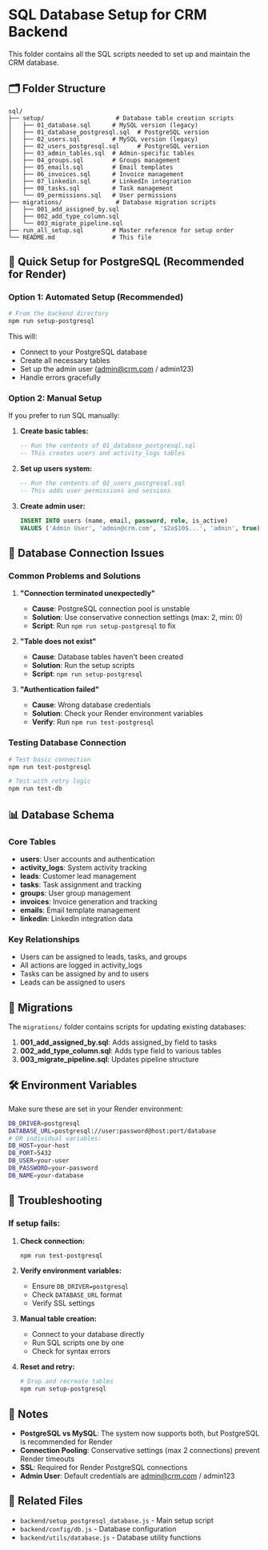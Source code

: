 # SQL Database Setup for CRM Backend

This folder contains all the SQL scripts needed to set up and maintain the CRM database.

## 🗂️ Folder Structure

```
sql/
├── setup/                    # Database table creation scripts
│   ├── 01_database.sql      # MySQL version (legacy)
│   ├── 01_database_postgresql.sql  # PostgreSQL version
│   ├── 02_users.sql         # MySQL version (legacy)
│   ├── 02_users_postgresql.sql     # PostgreSQL version
│   ├── 03_admin_tables.sql  # Admin-specific tables
│   ├── 04_groups.sql        # Groups management
│   ├── 05_emails.sql        # Email templates
│   ├── 06_invoices.sql      # Invoice management
│   ├── 07_linkedin.sql      # LinkedIn integration
│   ├── 08_tasks.sql         # Task management
│   └── 09_permissions.sql   # User permissions
├── migrations/               # Database migration scripts
│   ├── 001_add_assigned_by.sql
│   ├── 002_add_type_column.sql
│   └── 003_migrate_pipeline.sql
├── run_all_setup.sql        # Master reference for setup order
└── README.md                # This file
```

## 🚀 Quick Setup for PostgreSQL (Recommended for Render)

### Option 1: Automated Setup (Recommended)
```bash
# From the backend directory
npm run setup-postgresql
```

This will:
- Connect to your PostgreSQL database
- Create all necessary tables
- Set up the admin user (admin@crm.com / admin123)
- Handle errors gracefully

### Option 2: Manual Setup
If you prefer to run SQL manually:

1. **Create basic tables:**
   ```sql
   -- Run the contents of 01_database_postgresql.sql
   -- This creates users and activity_logs tables
   ```

2. **Set up users system:**
   ```sql
   -- Run the contents of 02_users_postgresql.sql
   -- This adds user permissions and sessions
   ```

3. **Create admin user:**
   ```sql
   INSERT INTO users (name, email, password, role, is_active) 
   VALUES ('Admin User', 'admin@crm.com', '$2a$10$...', 'admin', true);
   ```

## 🔧 Database Connection Issues

### Common Problems and Solutions

1. **"Connection terminated unexpectedly"**
   - **Cause**: PostgreSQL connection pool is unstable
   - **Solution**: Use conservative connection settings (max: 2, min: 0)
   - **Script**: Run `npm run setup-postgresql` to fix

2. **"Table does not exist"**
   - **Cause**: Database tables haven't been created
   - **Solution**: Run the setup scripts
   - **Script**: `npm run setup-postgresql`

3. **"Authentication failed"**
   - **Cause**: Wrong database credentials
   - **Solution**: Check your Render environment variables
   - **Verify**: Run `npm run test-postgresql`

### Testing Database Connection

```bash
# Test basic connection
npm run test-postgresql

# Test with retry logic
npm run test-db
```

## 📊 Database Schema

### Core Tables

- **users**: User accounts and authentication
- **activity_logs**: System activity tracking
- **leads**: Customer lead management
- **tasks**: Task assignment and tracking
- **groups**: User group management
- **invoices**: Invoice generation and tracking
- **emails**: Email template management
- **linkedin**: LinkedIn integration data

### Key Relationships

- Users can be assigned to leads, tasks, and groups
- All actions are logged in activity_logs
- Tasks can be assigned by and to users
- Leads can be assigned to users

## 🔄 Migrations

The `migrations/` folder contains scripts for updating existing databases:

1. **001_add_assigned_by.sql**: Adds assigned_by field to tasks
2. **002_add_type_column.sql**: Adds type field to various tables
3. **003_migrate_pipeline.sql**: Updates pipeline structure

## 🛠️ Environment Variables

Make sure these are set in your Render environment:

```bash
DB_DRIVER=postgresql
DATABASE_URL=postgresql://user:password@host:port/database
# OR individual variables:
DB_HOST=your-host
DB_PORT=5432
DB_USER=your-user
DB_PASSWORD=your-password
DB_NAME=your-database
```

## 🚨 Troubleshooting

### If setup fails:

1. **Check connection:**
   ```bash
   npm run test-postgresql
   ```

2. **Verify environment variables:**
   - Ensure `DB_DRIVER=postgresql`
   - Check `DATABASE_URL` format
   - Verify SSL settings

3. **Manual table creation:**
   - Connect to your database directly
   - Run SQL scripts one by one
   - Check for syntax errors

4. **Reset and retry:**
   ```bash
   # Drop and recreate tables
   npm run setup-postgresql
   ```

## 📝 Notes

- **PostgreSQL vs MySQL**: The system now supports both, but PostgreSQL is recommended for Render
- **Connection Pooling**: Conservative settings (max 2 connections) prevent Render timeouts
- **SSL**: Required for Render PostgreSQL connections
- **Admin User**: Default credentials are admin@crm.com / admin123

## 🔗 Related Files

- `backend/setup_postgresql_database.js` - Main setup script
- `backend/config/db.js` - Database configuration
- `backend/utils/database.js` - Database utility functions

